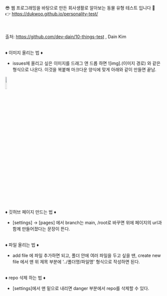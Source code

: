 
😎 웹 프로그래밍을 바탕으로 만든 회사생활로 알아보는 동물 유형 테스트 입니다 🙌 
<br>
👉 https://dukwoo.github.io/personality-test/ 

<br><br>
출처: https://github.com/dev-dain/10-things-test , Dain Kim


<br> ♦ 이미지 올리는 법 ♦ <br>
- issues에 올리고 싶은 이미지를 드래그 앤 드롭 하면 ![img].(이미지 경로) 와 같은 형식으로 나온다. 이것을 복붙해 마크다운 양식에 맞게 아래와 같이 만들면 끝남. <br>
<img width="10%" src="https://user-images.githubusercontent.com/86765012/126488989-4be7fded-1657-4eab-a60f-f304d3710967.png"/>

<br> ♦ 깃허브 페이지 만드는 법 ♦ <br>
- [settings] -> [pages] 에서 branch는 main, /root로 바꾸면 위에 페이지의 url과 함께 만들어졌다는 문장이 뜬다. 

<br> ♦ 파일 올리는 법 ♦ <br>
- add file 에 파일 추가하면 되고, 폴더 안에 여러 파일을 두고 싶을 땐, create new file 에서 맨 위 제목 부분에 '../폴더명/파일명' 형식으로 작성하면 된다.

<br> ♦ repo 삭제 하는 법 ♦ <br>
- [settings]에서 맨 밑으로 내리면 danger 부분에서 repo를 삭제할 수 있다. 
